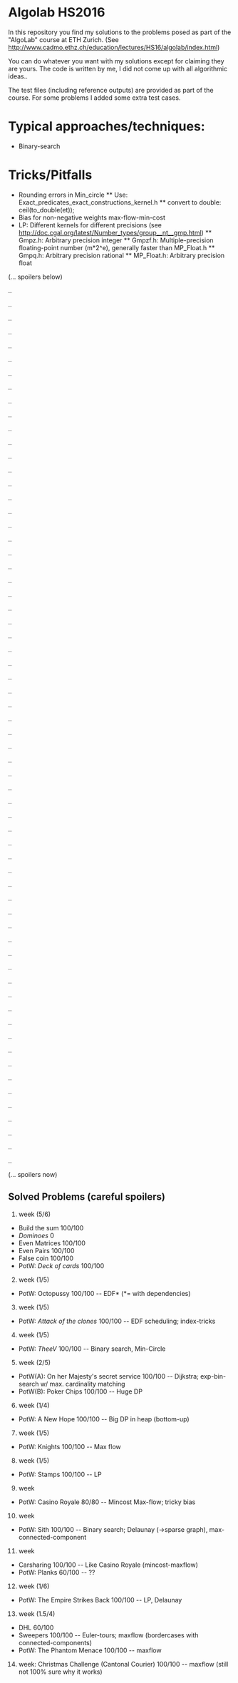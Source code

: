# Algolab HS2016
In this repository you find my solutions to the problems posed as part of the "AlgoLab" course at ETH Zurich.
(See http://www.cadmo.ethz.ch/education/lectures/HS16/algolab/index.html)

You can do whatever you want with my solutions except for claiming they are yours.
The code is written by me, I did not come up with all algorithmic ideas..

The test files (including reference outputs) are provided as part of the course. For some problems I added some extra test cases.

# Typical approaches/techniques:
* Binary-search

# Tricks/Pitfalls

* Rounding errors in Min_circle
** Use: Exact_predicates_exact_constructions_kernel.h
** convert to double: ceil(to_double(et));
* Bias for non-negative weights max-flow-min-cost
* LP: Different kernels for different precisions (see http://doc.cgal.org/latest/Number_types/group__nt__gmp.html)
** Gmpz.h: Arbitrary precision integer
** Gmpzf.h: Multiple-precision floating-point number (m*2^e), generally faster than MP_Float.h
** Gmpq.h: Arbitrary precision rational
** MP_Float.h: Arbitrary precision float


(... spoilers below)

..

..

..

..

..

..

..

..

..

..

..

..

..

..

..

..

..

..

..

..

..

..

..

..

..

..

..

..

..

..

..

..

..

..

..

..

..

..

..

..

..

..

..

..

..

..

..

..

..

..

..

..

..

..

..

..

..

..

..

..

..

..

..

..

(... spoilers now)

## Solved Problems (careful spoilers)

1. week (5/6)
  * Build the sum 100/100
  * *Dominoes* 0
  * Even Matrices 100/100
  * Even Pairs 100/100
  * False coin 100/100
  * PotW: *Deck of cards* 100/100
2. week (1/5)
  * PotW: Octopussy 100/100 -- EDF* (*= with dependencies)
3. week (1/5)
  * PotW: *Attack of the clones* 100/100 -- EDF scheduling; index-tricks
4. week (1/5)
  * PotW: *TheeV* 100/100 -- Binary search, Min-Circle
5. week (2/5)
  * PotW(A): On her Majesty's secret service 100/100 -- Dijkstra; exp-bin-search w/ max. cardinality matching
  * PotW(B): Poker Chips 100/100 -- Huge DP
6. week (1/4)
  * PotW: A New Hope 100/100 -- Big DP in heap (bottom-up)
7. week (1/5)
  * PotW: Knights 100/100 -- Max flow
8. week (1/5)
  * PotW: Stamps 100/100 -- LP
9. week
  * PotW: Casino Royale 80/80 -- Mincost Max-flow; tricky bias
10. week
  * PotW: Sith 100/100 -- Binary search; Delaunay (->sparse graph), max-connected-component
11. week
  * Carsharing 100/100 -- Like Casino Royale (mincost-maxflow)
  * PotW: Planks 60/100 -- ??
12. week (1/6)
  * PotW: The Empire Strikes Back 100/100 -- LP, Delaunay
13. week (1.5/4)
  * DHL 60/100
  * Sweepers 100/100 -- Euler-tours; maxflow (bordercases with connected-components)
  * PotW: The Phantom Menace 100/100 -- maxflow
14. week: Christmas Challenge (Cantonal Courier) 100/100 -- maxflow (still not 100% sure why it works)




